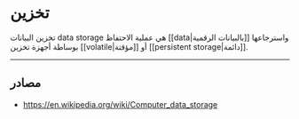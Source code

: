 # تخزين

تخزين البيانات data storage هي عملية الاحتفاظ [[data|بالبيانات الرقمية]] واسترجاعها بوساطة أجهزة تخزين [[volatile|مؤقتة]] أو [[persistent storage|دائمة]].


---

## مصادر

- https://en.wikipedia.org/wiki/Computer_data_storage
